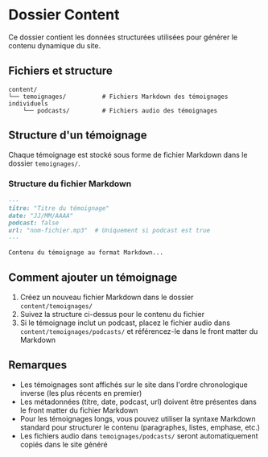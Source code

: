 # Dossier Content

Ce dossier contient les données structurées utilisées pour générer le contenu dynamique du site.

## Fichiers et structure

```
content/
└── temoignages/          # Fichiers Markdown des témoignages individuels
    └── podcasts/         # Fichiers audio des témoignages
```

## Structure d'un témoignage

Chaque témoignage est stocké sous forme de fichier Markdown dans le dossier `temoignages/`. 

### Structure du fichier Markdown

```markdown
---
titre: "Titre du témoignage"
date: "JJ/MM/AAAA"
podcast: false
url: "nom-fichier.mp3"  # Uniquement si podcast est true
---

Contenu du témoignage au format Markdown...
```

## Comment ajouter un témoignage

1. Créez un nouveau fichier Markdown dans le dossier `content/temoignages/`
2. Suivez la structure ci-dessus pour le contenu du fichier
3. Si le témoignage inclut un podcast, placez le fichier audio dans `content/temoignages/podcasts/` et référencez-le dans le front matter du Markdown

## Remarques

- Les témoignages sont affichés sur le site dans l'ordre chronologique inverse (les plus récents en premier)
- Les métadonnées (titre, date, podcast, url) doivent être présentes dans le front matter du fichier Markdown
- Pour les témoignages longs, vous pouvez utiliser la syntaxe Markdown standard pour structurer le contenu (paragraphes, listes, emphase, etc.)
- Les fichiers audio dans `temoignages/podcasts/` seront automatiquement copiés dans le site généré
